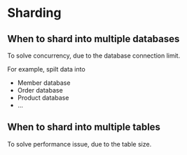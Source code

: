 # Sharding

## When to shard into multiple databases

To solve concurrency, due to the database connection limit.

For example, spilt data into

* Member database
* Order database
* Product database
* ...


## When to shard into multiple tables

To solve performance issue, due to the table size.